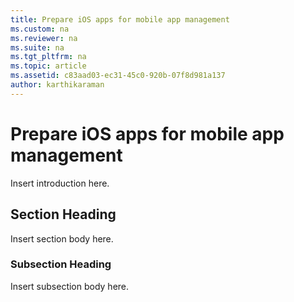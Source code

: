 ```yaml
---
title: Prepare iOS apps for mobile app management
ms.custom: na
ms.reviewer: na
ms.suite: na
ms.tgt_pltfrm: na
ms.topic: article
ms.assetid: c83aad03-ec31-45c0-920b-07f8d981a137
author: karthikaraman
---
```

# Prepare iOS apps for mobile app management
Insert introduction here.

## Section Heading
Insert section body here.

### Subsection Heading
Insert subsection body here.

